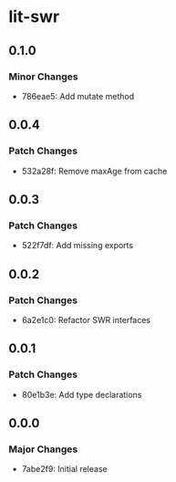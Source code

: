 # lit-swr

## 0.1.0

### Minor Changes

- 786eae5: Add mutate method

## 0.0.4

### Patch Changes

- 532a28f: Remove maxAge from cache

## 0.0.3

### Patch Changes

- 522f7df: Add missing exports

## 0.0.2

### Patch Changes

- 6a2e1c0: Refactor SWR interfaces

## 0.0.1

### Patch Changes

- 80e1b3e: Add type declarations

## 0.0.0

### Major Changes

- 7abe2f9: Initial release
